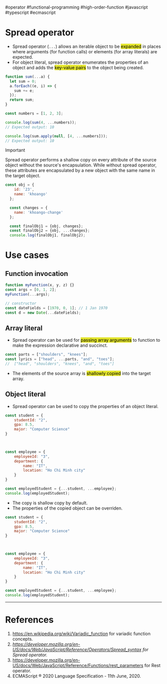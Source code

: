 #operator #functional-programming #high-order-function #javascript #typescript #ecmascript 

# Spread operator
- Spread operator (`...`) allows an iterable object to be <mark style="background: #e4e62d;">expanded</mark> in places where arguments (for function calls) or elements (for array literals) are expected.
- For object literal, spread operator enumerates the properties of an object and adds the <mark style="background: #e4e62d;">key-value pairs</mark> to the object being created.
```javascript
function sum(...a) {
  let sum = 0;
  a.forEach((e, i) => {
    sum += e;
  });
  return sum;
}

const numbers = [1, 2, 3];

console.log(sum(4, ...numbers));
// Expected output: 10

console.log(sum.apply(null, [4, ...numbers]));
// Expected output: 10

```

>[!Important]
>Spread operator performs a shallow copy on every attribute of the source object without the source's encapsulation. While without spread operator, these attributes are encapsulated by a new object with the same name in the target object.

```javascript title='Spread operator vs normal copy'
const obj = {
    id: '23',
    name: 'khoango'
  };

  const changes = {
    name: 'khoango-change'
  };

  const finalObj1 = {obj, changes};
  const finalObj2 = {obj, ...changes};
  console.log(finalObj1, finalObj2);
```
# Use cases
## Function invocation
```javascript
function myFunction(x, y, z) {}
const args = [0, 1, 2];
myFunction(...args);

// constructor
const dateFields = [1970, 0, 1]; // 1 Jan 1970
const d = new Date(...dateFields);
```
## Array literal
- Spread operator can be used for <mark style="background: #e4e62d;">passing array arguments</mark> to function to make the expression declarative and succinct.
```javascript
const parts = ["shoulders", "knees"];
const lyrics = ["head", ...parts, "and", "toes"];
//  ["head", "shoulders", "knees", "and", "toes"]
```
- The elements of the source array is <mark style="background: #e4e62d;">shallowly copied</mark> into the target array.
## Object literal
- Spread operator can be used to copy the properties of an object literal.
```javascript title='Spread operator for object literal'
const student = {
	studentId: "2",
	gpa: 8.5,
	major: "Computer Science"
}

  

const employee = {
	employeeId: "3",
	department: {
		name: "IT",
		location: "Ho Chi Minh city"
	}
}

const employedStudent = {...student, ...employee};
console.log(employedStudent);
```
- The copy is shallow copy by default.
- The properties of the copied object can be overriden.
```javascript title='Properties are overriden'
const student = {
	studentId: "2",
	gpa: 8.5,
	major: "Computer Science"
}

  

const employee = {
	employeeId: "3",
	department: {
		name: "IT",
		location: "Ho Chi Minh city"
	}
}

const employedStudent = {...student, ...employee};
console.log(employedStudent);
```
---
# References
1. https://en.wikipedia.org/wiki/Variadic_function for variadic function concepts.
2. *https://developer.mozilla.org/en-US/docs/Web/JavaScript/Reference/Operators/Spread_syntax for Spread operator.*
3. https://developer.mozilla.org/en-US/docs/Web/JavaScript/Reference/Functions/rest_parameters for Rest operator.
4. ECMAScript ® 2020 Language Specification - 11th June, 2020.
